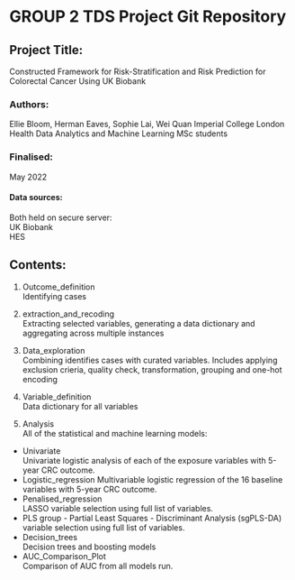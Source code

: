 # GROUP 2 TDS Project Git Repository

## Project Title:
Constructed Framework for Risk-Stratification and Risk Prediction for Colorectal Cancer Using UK Biobank  

### Authors:  
Ellie Bloom, Herman Eaves, Sophie Lai, Wei Quan 
Imperial College London Health Data Analytics and Machine Learning MSc students 
### Finalised: 
May 2022
#### Data sources: 
Both held on secure server:   
UK Biobank   
HES 

## Contents:

1.  Outcome_definition  
Identifying cases 
  
2.  extraction_and_recoding   
Extracting selected variables, generating a data dictionary and aggregating across multiple instances 
  
3.  Data_exploration  
Combining identifies cases with curated variables. Includes applying exclusion crieria, quality check, transformation, grouping and one-hot encoding  
  
4.  Variable_definition   
Data dictionary for all variables   
  
5.  Analysis  
All of the statistical and machine learning models: 
* Univariate  
Univariate logistic analysis of each of the exposure variables with 5-year CRC outcome. 
* Logistic_regression
Multivariable logistic regression of the 16 baseline variables with 5-year CRC outcome. 
* Penalised_regression  
LASSO variable selection using full list of variables. 
* PLS 
group - Partial Least Squares - Discriminant Analysis (sgPLS-DA) variable selection using full list of variables.  
* Decision_trees  
Decision trees and boosting models  
* AUC_Comparison_Plot   
Comparison of AUC from all models run.   

